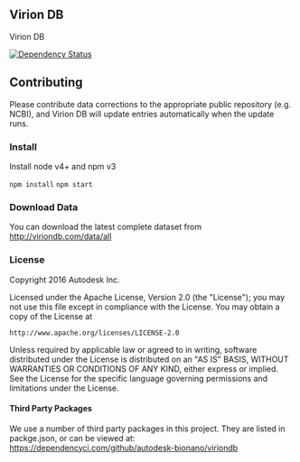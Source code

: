 ## Virion DB

Virion DB

[![Dependency Status](https://dependencyci.com/github/autodesk-bionano/viriondb/badge)](https://dependencyci.com/github/autodesk-bionano/viriondb)

## Contributing

Please contribute data corrections to the appropriate public repository (e.g. NCBI), and Virion DB will update entries automatically when the update runs.

### Install

Install node v4+ and npm v3

`npm install`
`npm start`

### Download Data

You can download the latest complete dataset from http://viriondb.com/data/all

### License

Copyright 2016 Autodesk Inc.

Licensed under the Apache License, Version 2.0 (the "License"); you may not use this file except in compliance with the License. You may obtain a copy of the License at

`http://www.apache.org/licenses/LICENSE-2.0`

Unless required by applicable law or agreed to in writing, software distributed under the License is distributed on an "AS IS" BASIS, WITHOUT WARRANTIES OR CONDITIONS OF ANY KIND, either express or implied. See the License for the specific language governing permissions and limitations under the License.

#### Third Party Packages

We use a number of third party packages in this project. They are listed in packge.json, or can be viewed at: https://dependencyci.com/github/autodesk-bionano/viriondb
